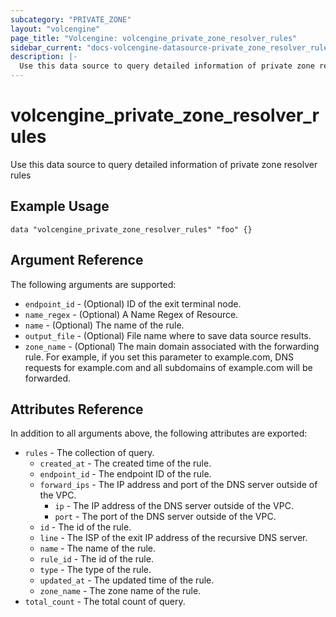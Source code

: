 ```yaml
---
subcategory: "PRIVATE_ZONE"
layout: "volcengine"
page_title: "Volcengine: volcengine_private_zone_resolver_rules"
sidebar_current: "docs-volcengine-datasource-private_zone_resolver_rules"
description: |-
  Use this data source to query detailed information of private zone resolver rules
---
```

# volcengine_private_zone_resolver_rules
Use this data source to query detailed information of private zone resolver rules
## Example Usage
```hcl
data "volcengine_private_zone_resolver_rules" "foo" {}
```
## Argument Reference
The following arguments are supported:
* `endpoint_id` - (Optional) ID of the exit terminal node.
* `name_regex` - (Optional) A Name Regex of Resource.
* `name` - (Optional) The name of the rule.
* `output_file` - (Optional) File name where to save data source results.
* `zone_name` - (Optional) The main domain associated with the forwarding rule. For example, if you set this parameter to example.com, DNS requests for example.com and all subdomains of example.com will be forwarded.

## Attributes Reference
In addition to all arguments above, the following attributes are exported:
* `rules` - The collection of query.
    * `created_at` - The created time of the rule.
    * `endpoint_id` - The endpoint ID of the rule.
    * `forward_ips` - The IP address and port of the DNS server outside of the VPC.
        * `ip` - The IP address of the DNS server outside of the VPC.
        * `port` - The port of the DNS server outside of the VPC.
    * `id` - The id of the rule.
    * `line` - The ISP of the exit IP address of the recursive DNS server.
    * `name` - The name of the rule.
    * `rule_id` - The id of the rule.
    * `type` - The type of the rule.
    * `updated_at` - The updated time of the rule.
    * `zone_name` - The zone name of the rule.
* `total_count` - The total count of query.


